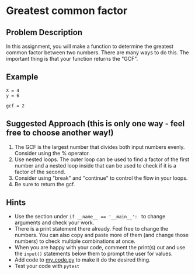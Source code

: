 # Greatest common factor

## Problem Description
In this assignment, you will make a function to determine the greatest common factor between two numbers. There are many ways to do this. The important thing is that your function returns the "GCF".


## Example
```
X = 4
y = 6

gcf = 2
```

## Suggested Approach (this is only one way - feel free to choose another way!)
1) The GCF is the largest number that divides both input numbers evenly. Consider using the % operator.
2) Use nested loops. The outer loop can be used to find a factor of the first number and a nested loop inside that can be used to check if it is a factor of the second.
3) Consider using "break" and "continue" to control the flow in your loops.
4) Be sure to return the gcf.

## Hints
* Use the section under `if __name__ == '__main__': ` to change arguments and check your work.
* There is a print statement there already. Feel free to change the numbers. You can also copy and paste more of them (and change those numbers) to check multiple combinations at once.
* When you are happy with your code, comment the print(s) out and use the `input()` statements below them to prompt the user for values.
* Add code to [my_code.py](./my_code.py) to make it do the desired thing.
* Test your code with `pytest`

